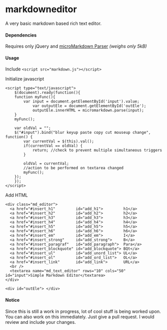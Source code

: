 # markdowneditor
A very basic markdown based rich text editor.

#### Dependencies
Requires only jQuery and [microMarkdown Parser](http://simonwaldherr.github.io/micromarkdown.js/micromarkdown.js) *(weighs only 5kB)*

#### Usage
Include `<script src="markdown.js"></script>`

Initialize javascript
```
<script type="text/javascript">
	$(document).ready(function(){
	function myFunc(){
        var input = document.getElementById('input').value;
	    	var outputEle = document.getElementById('outEle');
		    outputEle.innerHTML = micromarkdown.parse(input);
    }       
    myFunc();

    var oldVal = "";
	$("#input").bind("blur keyup paste copy cut mouseup change", function() {
	    var currentVal = $(this).val();
	    if(currentVal == oldVal) {
	        return; //check to prevent multiple simultaneous triggers
	    }

	    oldVal = currentVal;
	    //action to be performed on textarea changed
	    myFunc();
	});
	});
</script>
```

Add HTML
```
<div class="md_editor">
  <a href="#insert_h1"         id="add_h1">         h1</a>
  <a href="#insert_h2"         id="add_h2">         h2</a>
  <a href="#insert_h3"         id="add_h3">         h3</a>
  <a href="#insert_h4"         id="add_h4">         h4</a>
  <a href="#insert_h5"         id="add_h5">         h5</a>
  <a href="#insert_h6"         id="add_h6">         h6</a>
  <a href="#insert_em"         id="add_em">         I</a>
  <a href="#insert_strong"     id="add_strong">     B</a>
  <a href="#insert_paragraf"   id="add_paragraph">  Para</a>
  <a href="#insert_blockquote" id="add_blockquote"> BQt</a>
  <a href="#insert_ul"         id="add_unord_list"> UL</a>
  <a href="#insert_ol"         id="add_ord_list">   OL</a>
  <a href="#insert_link"       id="add_link">       URL</a>
  <br />
  <textarea name="md_text_editor" rows="10" cols="50" id="input">Simple Markdown Editor</textarea>
</div>

<div id="outEle"> </div>
```


#### Notice

Since this is still a work in progress, lot of cool stuff is being worked upon. You can also work on this immediately. Just give a pull request. I would review and include your changes.
